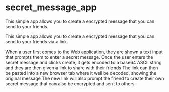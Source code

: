 # secret_message_app
This simple app allows you to create a encrypted message that you can send to your friends.

This simple app allows you to create a encrypted message that you can send to your friends via a link.

When a user first comes to the Web application, they are shown a text input that prompts them to enter a secret message.
Once the user enters the secret message and clicks create, it gets encoded to a base64 ASCII string and they are then given a link to share with their friends
The link can then be pasted into a new browser tab where it well be decoded, showing the original message
The new link will also prompt the friend to create their own secret message that can also be encrypted and sent to others
